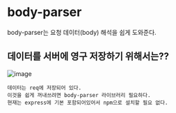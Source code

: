# body-parser

body-parser는 요청 데이터(body) 해석을 쉽게 도와준다.

## 데이터를 서버에 영구 저장하기 위해서는??

![image](https://user-images.githubusercontent.com/70733630/204444215-f3ae9f2e-bdc4-4127-abc7-16b0b3ffd0be.png)

```
데이터는 req에 저장되어 있다.
이것을 쉽게 꺼내쓰려면 body-parser 라이브러리 필요하다.
현재는 express에 기본 포함되어있어서 npm으로 설치할 필요 없다.
```
